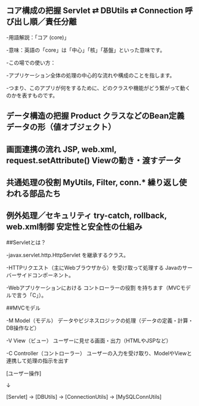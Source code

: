 ## コア構成の把握	Servlet ⇄ DBUtils ⇄ Connection	呼び出し順／責任分離
  -用語解説：「コア (core)」
  
  -意味：英語の「core」は「中心」「核」「基盤」といった意味です。
  
  -この場での使い方：
  
  -アプリケーション全体の処理の中心的な流れや構成のことを指します。
  
  -つまり、このアプリが何をするために、どのクラスや機能がどう繋がって動くのかを表すものです。

## データ構造の把握	Product クラスなどのBean定義	データの形（値オブジェクト）

## 画面連携の流れ	JSP, web.xml, request.setAttribute()	Viewの動き・渡すデータ

## 共通処理の役割	MyUtils, Filter, conn.*	繰り返し使われる部品たち

## 例外処理／セキュリティ	try-catch, rollback, web.xml制御	安定性と安全性の仕組み

##Servletとは？

-javax.servlet.http.HttpServlet を継承するクラス。

-HTTPリクエスト（主にWebブラウザから）を受け取って処理する Javaのサーバーサイドコンポーネント。

-Webアプリケーションにおける コントローラーの役割 を持ちます（MVCモデルで言う「C」）。

##MVCモデル

-M	Model（モデル）	データやビジネスロジックの処理（データの定義・計算・DB操作など）

-V	View（ビュー）	ユーザーに見せる画面・出力（HTMLやJSPなど）

-C	Controller（コントローラー）	ユーザーの入力を受け取り、ModelやViewと連携して処理の指示を出す


[ユーザー操作]

   ↓

[Servlet] → [DBUtils] → [ConnectionUtils] → [MySQLConnUtils]
